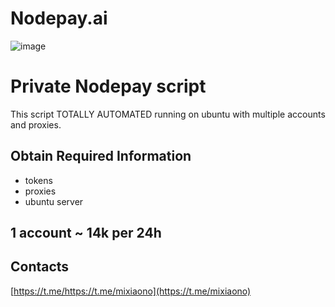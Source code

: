 # Nodepay.ai
![image](https://github.com/user-attachments/assets/05191b25-8e65-4a1d-94af-d6ca0ec52769)

# Private Nodepay script 
This script TOTALLY AUTOMATED running on ubuntu with multiple accounts and proxies.

## Obtain Required Information
 - tokens
 - proxies
 - ubuntu server

## 1 account ~ 14k per 24h

## Contacts
[https://t.me/https://t.me/mixiaono](https://t.me/mixiaono)
